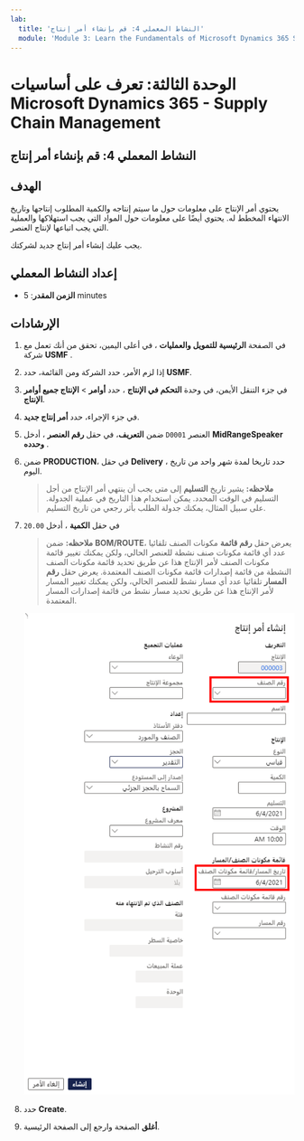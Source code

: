 ```yaml
---
lab:
  title: 'النشاط المعملي 4: قم بإنشاء أمر إنتاج'
  module: 'Module 3: Learn the Fundamentals of Microsoft Dynamics 365 Supply Chain Management'
---
```


# الوحدة الثالثة: تعرف على أساسيات Microsoft Dynamics 365 - Supply Chain Management

## النشاط المعملي 4: قم بإنشاء أمر إنتاج

## الهدف

يحتوي أمر الإنتاج على معلومات حول ما سيتم إنتاجه والكمية المطلوب إنتاجها وتاريخ الانتهاء المخطط له. يحتوي أيضًا على معلومات حول المواد التي يجب استهلاكها والعملية التي يجب اتباعها لإنتاج العنصر.

يجب عليك إنشاء أمر إنتاج جديد لشركتك.

## إعداد النشاط المعملي

   - **الزمن المقدر**: 5 minutes

## الإرشادات

1.  في الصفحة **الرئيسية للتمويل والعمليات** ، في أعلى اليمين، تحقق من أنك تعمل مع شركة **USMF** . 

1.  إذا لزم الأمر، حدد الشركة ومن القائمة، حدد **USMF**. 

1.  في جزء التنقل الأيمن، في وحدة **التحكم في الإنتاج** ، حدد **أوامر** > **الإنتاج جميع أوامر الإنتاج**. 

1.  في جزء الإجراء، حدد **أمر إنتاج جديد**. 

1.  ضمن **التعريف**، في حقل **رقم العنصر** ، أدخل `D0001` العنصر **MidRangeSpeaker وحدده** . 

1.  ضمن **PRODUCTION**، في حقل **Delivery** ، حدد تاريخا لمدة شهر واحد من تاريخ اليوم. 
   
    > **ملاحظه:** يشير تاريخ **التسليم** إلى متى يجب أن ينتهي أمر الإنتاج من أجل التسليم في الوقت المحدد. يمكن استخدام هذا التاريخ في عملية الجدولة. على سبيل المثال، يمكنك جدولة الطلب بأثر رجعي من تاريخ التسليم. 

1.  في حقل **الكمية** ، أدخل `20.00` 

    > **ملاحظه:** ضمن **BOM/ROUTE**، يعرض حقل **رقم قائمة** مكونات الصنف تلقائيا عدد أي قائمة مكونات صنف نشطة للعنصر الحالي، ولكن يمكنك تغيير قائمة مكونات الصنف لأمر الإنتاج هذا عن طريق تحديد قائمة مكونات الصنف النشطة من قائمة إصدارات قائمة مكونات الصنف المعتمدة. يعرض حقل **رقم المسار** تلقائيا عدد أي مسار نشط للعنصر الحالي، ولكن يمكنك تغيير المسار لأمر الإنتاج هذا عن طريق تحديد مسار نشط من قائمة إصدارات المسار المعتمدة. 

    ![صورة شاشة تعرض جزء إنشاء أمر إنتاج بالكامل](./media/lp1-m4-new-production-order-pane.png)

1.  حدد **Create**. 

1.  **أغلق** الصفحة وارجع إلى الصفحة الرئيسية. 

